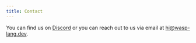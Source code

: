 ```yaml
---
title: Contact
---
```


You can find us on [Discord](https://discord.gg/rzdnErX) or you can reach out to us via email at hi@wasp-lang.dev.
